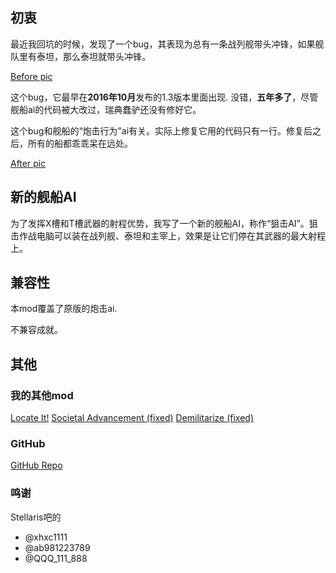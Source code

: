 ## 初衷

最近我回坑的时候，发现了一个bug，其表现为总有一条战列舰带头冲锋，如果舰队里有泰坦，那么泰坦就带头冲锋。

[Before pic](https://steamuserimages-a.akamaihd.net/ugc/1833529903248924121/2B890CA9EBE4A40AC5C19F96693795DA512A6F80/?imw=5000&imh=5000&ima=fit&impolicy=Letterbox&imcolor=%23000000&letterbox=false)

这个bug，它最早在**2016年10月**发布的1.3版本里面出现. 没错，**五年多了**，尽管舰船ai的代码被大改过，瑞典蠢驴还没有修好它。

这个bug和舰船的“炮击行为”ai有关。实际上修复它用的代码只有一行。修复后之后，所有的船都乖乖呆在远处。

[After pic](https://steamuserimages-a.akamaihd.net/ugc/1833529903248928964/CD7AF7F3C2E2A7C50C5D8D74CF1731AE8F029FA8/?imw=5000&imh=5000&ima=fit&impolicy=Letterbox&imcolor=%23000000&letterbox=false)

## 新的舰船AI

为了发挥X槽和T槽武器的射程优势，我写了一个新的舰船AI，称作“狙击AI”。狙击作战电脑可以装在战列舰、泰坦和主宰上，效果是让它们停在其武器的最大射程上。

## 兼容性

本mod覆盖了原版的炮击ai.

不兼容成就。

## 其他

### 我的其他mod

[Locate It!](https://steamcommunity.com/sharedfiles/filedetails/?id=2245491122)
[Societal Advancement (fixed)](https://steamcommunity.com/sharedfiles/filedetails/?id=2247594997)
[Demilitarize (fixed)](https://steamcommunity.com/sharedfiles/filedetails/?id=2254396324)

### GitHub

[GitHub Repo](https://github.com/VictoriousRaptor/No-More-Charging-Battleships-Or-Titans)

### 鸣谢

Stellaris吧的
- @xhxc1111
- @ab981223789
- @QQQ_111_888
